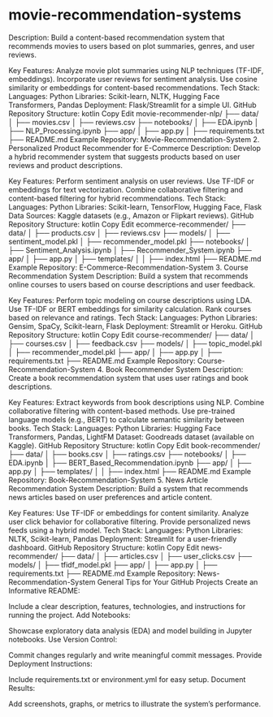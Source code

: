 # movie-recommendation-systems
Description:
Build a content-based recommendation system that recommends movies to users based on plot summaries, genres, and user reviews.

Key Features:
Analyze movie plot summaries using NLP techniques (TF-IDF, embeddings).
Incorporate user reviews for sentiment analysis.
Use cosine similarity or embeddings for content-based recommendations.
Tech Stack:
Languages: Python
Libraries: Scikit-learn, NLTK, Hugging Face Transformers, Pandas
Deployment: Flask/Streamlit for a simple UI.
GitHub Repository Structure:
kotlin
Copy
Edit
movie-recommender-nlp/
├── data/
│   ├── movies.csv
│   ├── reviews.csv
├── notebooks/
│   ├── EDA.ipynb
│   ├── NLP_Processing.ipynb
├── app/
│   ├── app.py
│   ├── requirements.txt
├── README.md
Example Repository:
Movie-Recommendation-System
2. Personalized Product Recommender for E-Commerce
Description:
Develop a hybrid recommender system that suggests products based on user reviews and product descriptions.

Key Features:
Perform sentiment analysis on user reviews.
Use TF-IDF or embeddings for text vectorization.
Combine collaborative filtering and content-based filtering for hybrid recommendations.
Tech Stack:
Languages: Python
Libraries: Scikit-learn, TensorFlow, Hugging Face, Flask
Data Sources: Kaggle datasets (e.g., Amazon or Flipkart reviews).
GitHub Repository Structure:
kotlin
Copy
Edit
ecommerce-recommender/
├── data/
│   ├── products.csv
│   ├── reviews.csv
├── models/
│   ├── sentiment_model.pkl
│   ├── recommender_model.pkl
├── notebooks/
│   ├── Sentiment_Analysis.ipynb
│   ├── Recommender_System.ipynb
├── app/
│   ├── app.py
│   ├── templates/
│   │   ├── index.html
├── README.md
Example Repository:
E-Commerce-Recommendation-System
3. Course Recommendation System
Description:
Build a system that recommends online courses to users based on course descriptions and user feedback.

Key Features:
Perform topic modeling on course descriptions using LDA.
Use TF-IDF or BERT embeddings for similarity calculation.
Rank courses based on relevance and ratings.
Tech Stack:
Languages: Python
Libraries: Gensim, SpaCy, Scikit-learn, Flask
Deployment: Streamlit or Heroku.
GitHub Repository Structure:
kotlin
Copy
Edit
course-recommender/
├── data/
│   ├── courses.csv
│   ├── feedback.csv
├── models/
│   ├── topic_model.pkl
│   ├── recommender_model.pkl
├── app/
│   ├── app.py
│   ├── requirements.txt
├── README.md
Example Repository:
Course-Recommendation-System
4. Book Recommender System
Description:
Create a book recommendation system that uses user ratings and book descriptions.

Key Features:
Extract keywords from book descriptions using NLP.
Combine collaborative filtering with content-based methods.
Use pre-trained language models (e.g., BERT) to calculate semantic similarity between books.
Tech Stack:
Languages: Python
Libraries: Hugging Face Transformers, Pandas, LightFM
Dataset: Goodreads dataset (available on Kaggle).
GitHub Repository Structure:
kotlin
Copy
Edit
book-recommender/
├── data/
│   ├── books.csv
│   ├── ratings.csv
├── notebooks/
│   ├── EDA.ipynb
│   ├── BERT_Based_Recommendation.ipynb
├── app/
│   ├── app.py
│   ├── templates/
│   │   ├── index.html
├── README.md
Example Repository:
Book-Recommendation-System
5. News Article Recommendation System
Description:
Build a system that recommends news articles based on user preferences and article content.

Key Features:
Use TF-IDF or embeddings for content similarity.
Analyze user click behavior for collaborative filtering.
Provide personalized news feeds using a hybrid model.
Tech Stack:
Languages: Python
Libraries: NLTK, Scikit-learn, Pandas
Deployment: Streamlit for a user-friendly dashboard.
GitHub Repository Structure:
kotlin
Copy
Edit
news-recommender/
├── data/
│   ├── articles.csv
│   ├── user_clicks.csv
├── models/
│   ├── tfidf_model.pkl
├── app/
│   ├── app.py
│   ├── requirements.txt
├── README.md
Example Repository:
News-Recommendation-System
General Tips for Your GitHub Projects
Create an Informative README:

Include a clear description, features, technologies, and instructions for running the project.
Add Notebooks:

Showcase exploratory data analysis (EDA) and model building in Jupyter notebooks.
Use Version Control:

Commit changes regularly and write meaningful commit messages.
Provide Deployment Instructions:

Include requirements.txt or environment.yml for easy setup.
Document Results:

Add screenshots, graphs, or metrics to illustrate the system’s performance.
